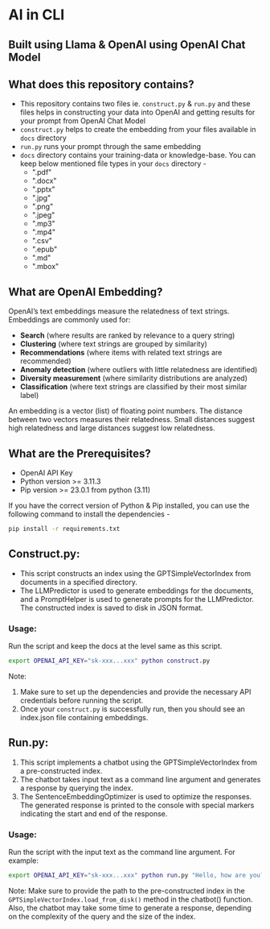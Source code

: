 # AI in CLI

## Built using Llama & OpenAI using OpenAI Chat Model

## What does this repository contains?

- This repository contains two files ie. `construct.py` & `run.py` and these files helps in constructing your data into OpenAI and getting results for your prompt from OpenAI Chat Model
- `construct.py` helps to create the embedding from your files available in `docs` directory
- `run.py` runs your prompt through the same embedding
- `docs` directory contains your training-data or knowledge-base. You can keep below mentioned file types in your `docs` directory -
  - ".pdf"
  - ".docx"
  - ".pptx"
  - ".jpg"
  - ".png"
  - ".jpeg"
  - ".mp3"
  - ".mp4"
  - ".csv"
  - ".epub"
  - ".md"
  - ".mbox"

## What are OpenAI Embedding?

OpenAI’s text embeddings measure the relatedness of text strings. Embeddings are commonly used for:

- **Search** (where results are ranked by relevance to a query string)
- **Clustering** (where text strings are grouped by similarity)
- **Recommendations** (where items with related text strings are recommended)
- **Anomaly detection** (where outliers with little relatedness are identified)
- **Diversity measurement** (where similarity distributions are analyzed)
- **Classification** (where text strings are classified by their most similar label)

An embedding is a vector (list) of floating point numbers. The distance between two vectors measures their relatedness. Small distances suggest high relatedness and large distances suggest low relatedness.

## What are the Prerequisites?

- OpenAI API Key
- Python version >= 3.11.3
- Pip version >= 23.0.1 from python (3.11)

If you have the correct version of Python & Pip installed, you can use the following command to install the dependencies -
```bash
pip install -r requirements.txt
```

## Construct.py:

- This script constructs an index using the GPTSimpleVectorIndex from documents in a specified directory.
- The LLMPredictor is used to generate embeddings for the documents, and a PromptHelper is used to generate prompts for the LLMPredictor. The constructed index is saved to disk in JSON format.

### Usage:

Run the script and keep the docs at the level same as this script.

```bash
export OPENAI_API_KEY="sk-xxx...xxx" python construct.py
```

Note:
1. Make sure to set up the dependencies and provide the necessary API credentials before running the script.
2. Once your `construct.py` is successfully run, then you should see an index.json file containing embeddings.

## Run.py:

1. This script implements a chatbot using the GPTSimpleVectorIndex from a pre-constructed index.
2. The chatbot takes input text as a command line argument and generates a response by querying
the index.
3. The SentenceEmbeddingOptimizer is used to optimize the responses. The generated response is
printed to the console with special markers indicating the start and end of the response.

### Usage:

Run the script with the input text as the command line argument. For example:

```bash
export OPENAI_API_KEY="sk-xxx...xxx" python run.py "Hello, how are you?"
```

Note:
Make sure to provide the path to the pre-constructed index in the `GPTSimpleVectorIndex.load_from_disk()` method in the chatbot() function. Also, the chatbot may take some time to generate a response, depending on the complexity of the query and the size of the index.
